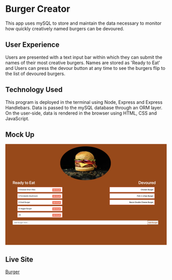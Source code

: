 # Burger Creator

This app uses mySQL to store and maintain the data necessary to monitor how quickly creatively named burgers can be devoured. 

## User Experience

Users are presented with a text input bar within which they can submit the names of their most creative burgers. Names are stored as 'Ready to Eat' and Users can press the devour button at any time to see the burgers flip to the list of devoured burgers.

## Technology Used

This program is deployed in the terminal using Node, Express and Express Handlebars. Data is passed to the mySQL database through an ORM layer. On the user-side, data is rendered in the browser using HTML, CSS and JavaScript. 

## Mock Up

![Burger Photo with two lists of names](https://github.com/catherinebshaw/Burger/blob/main/Public/Assets/img/Burger_ScreenShot.png)

## Live Site

[Burger](https://catherinebshaw@github.io/burger/)



